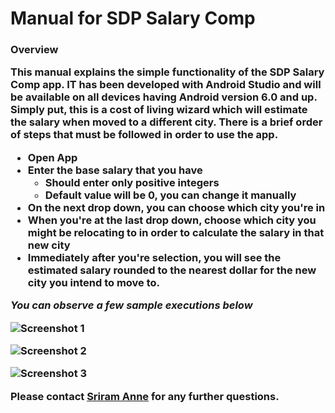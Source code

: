 <h1>Manual for SDP Salary Comp
<h3>Overview

This manual explains the simple functionality of the SDP Salary Comp app. IT has been developed with Android Studio and 
will be available on all devices having Android version 6.0 and up. 
Simply put, this is a cost of living wizard which will estimate the salary when moved to a different city. 
There is a brief order of steps that must be followed in order to use the app. 
* Open App
* Enter the base salary that you have
    * Should enter only positive integers
    * Default value will be 0, you can change it manually
* On the next drop down, you can choose which city you're in
* When you're at the last drop down, choose which city you might be relocating to in order to calculate the salary in that new city
* Immediately after you're selection, you will see the estimated salary rounded to the nearest dollar for the new city you intend to move to. 

_**You can observe a few sample executions below**_

![Screenshot 1](https://github.gatech.edu/gt-omscs-se-2018fall/6300Fall18sanne31/blob/master/Assignment4/1.PNG)

![Screenshot 2](https://github.gatech.edu/gt-omscs-se-2018fall/6300Fall18sanne31/blob/master/Assignment4/2.PNG)

![Screenshot 3](https://github.gatech.edu/gt-omscs-se-2018fall/6300Fall18sanne31/blob/master/Assignment4/3.PNG)

Please contact [Sriram Anne](https://www.linkedin.com/in/sriram-anne-ab23a7147/) for any further questions.